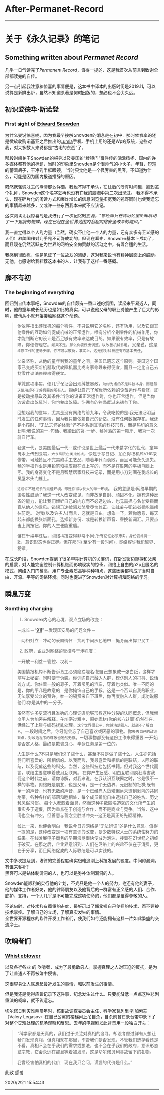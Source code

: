 # After-Permanet-Record

----------

# 关于《永久记录》的笔记
## Something written about ***Permanet Record***
几乎一口气读完了*Permanent Record*，值得一提的，这是我首次从前言到致谢全部都读完的自传。

另一点引起我注意和惊喜的事情便是，这本书中译本的出版时间是2019.11，可以说算是新鲜出炉，虽然不知道原著是何时出版的，想必也不会太久远。

## 初识爱德华·斯诺登
### First sight of [Edward Snowden](https://en.wikipedia.org/wiki/Edward_Snowden)
为什么要说惊喜呢，因为我最早接触Snowden的消息是在初中，那时候我拿的还是微软收购诺基亚之后推出的[Lumia](https://www.windowscentral.com/lumia)手机，手机上用的还是Wp的系统，这些对我，对大多数人来说都是“古老的东西”了。

那段时间关于Snowden的报导以及美国的“[棱镜门](https://en.wikipedia.org/wiki/PRISM_(surveillance_program))”事件传的沸沸扬扬，国内的许多媒体都有他的标题，当时的印象里Snowden是个很帅气的小伙子，年轻，短短的蓄着胡子，干净的半框眼镜。
当时只觉他是一个很厉害的黑客，不知道为什么，可能是因为国内报道措辞的原因。

既然我强调过去的事情那么详细，我也不得不承认，在往后的所有时间里，直到这个礼拜，Snowden这个名字就再也没有在我的脑海中第二次出现过。
我不得不承认，现在碎片化的阅读方式和爆炸增长的信息浏览量拓宽我的视野同时也使我遗忘的事情越来越多，又或许一些东西我本来就不应该记。

这次阅读让我惊喜的是我进行了一次记忆的溯源，“*曾经那只在我记忆里听闻扇动了一下翅膀的蝴蝶，现在已经在全世界范围内刮起网络安全改革的飓风。*”

我一直觉得以个人的力量（当然，确实不止他一个人的力量，还有众多有正义感的人们）和美国作对几乎是不可能成功的，但现在看来，Snowden基本上成功了，而且现在仍然活跃在为世界的网络安全做贡献的活动之中，有着合适的生活。

我感到很欣慰，像是见证了一位故友的凯旋，这对我来说也有精神层面上的鼓励。
无他，也感谢给我推荐这本书的人，让我有了这样一番感概。

## 靡不有初
### The beginning of everything

回归到自传本事吧，Snowden的自传颇有一番口述的氛围，读起来平易近人，同时，他的童年成长经历也是如此的真实，可以说他父母的职业对他产生了巨大的影响，使他从小就开始接触网络这个命题。

> 他依序指出游戏机的每个零件，不只说明它的名称，还有功用，以及它跟其他零件的互动如何促成机械的正常运作。唯有分析个别零件的机械作用，你才能判断它的设计是否足够有效率来达成目的。如果很有效率，只是有故障，你便修理它。`如果不是，那么你要做出调整，以改善机械作用`。父亲说，这是`维修工作的正确步骤，你不可以敷衍，事实上，这是你对科技应有的基本责任`。
> 
> 父亲坚称，从他的童年到我的童年之间，美国已遗忘这个原则。美国这个国家已变成买新机器取代故障机器比找专家修理来得便宜，而且一定比自己去找零件设法修理来得便宜。
> 
> 单凭这项事实，便几乎保证会出现科技暴政，`助纣为虐的不是科技本身，而是每天使用却不了解机器的所有人`。拒绝让自己了解你所依赖的设备运作与维修，即是被动接暴政及其条件:当你的设备正常运作时，你也正常运作，但是当你的设备出故障时，你也会出故障。你拥有的物品反过来拥有了你。
> 
> 回想起我的童年，尤其是没有网络的前九年，令我吃惊的是:我无法证明当时发生的任何事情，因为我只能依赖自己的记忆。没有任何数据存在。我还是小孩时，“无法忘怀的体验”还不是名副其实的科技形容，而是热切的意义比喻:我说的第一-句话、我踏出的第-一步、我掉落的第一颗牙、我第一次骑自行车。
> 
> 我这一代，是美国最后一代--或许也是世上最后一代未数字化的世代，童年尚未上传到云端，`大多局限在类比格式`，像是手写日记、拍立得相机和VHS录像带，可触摸且不完美的手工艺品，随着年代而衰败，而且可能永久遗失。我的学校作业是用铅笔和橡皮擦在纸上写的，而不是在联网的平板电脑上写。我的身高变化不是用智慧居家科技来记录，而是用小刀刻画在我成长的房屋木头门框上。
> 
>`这或许不是成长的最佳环境，却是你得以长大的唯一环境`。 
> 我的意思是:网络早期的匿名性鼓励了我这一代人改变成见，而非故步自封、顽固不化。拥有这种反省的能力，能让我们倾听自己的内心而不必选边站，也无需担心名誉受损而盲从他人的意见。错误迅速被惩处然后尽快修正，让社会与犯错者都能继续往前走。
> 对我(以及许多人)而言，这就是自由。想象一下，若你愿意，每天起床都能换张新面孔，选择新身份，或是转换新声音、替换新词汇。只要点击上网按钮，你的人生便能重启。
> 
> 但在千禧年过后，网络科技变得非常不同:所有`记忆必须忠实，身份要维持一致`，意识形态也得正确。但在那时( 至少有一段时间)，网络容许我们越界、犯错。

在成长阶段，Snowden提到了很多早期计算机的关键词，在卧室窗边窥探和父亲的启蒙，对人能完全控制计算机继而影响现实的惊奇，网络上自由的p2p且匿名的模式，网络入门门槛高，用户专业素质高等种种特点，这些因素都构成了当时自由、开源、平等的网络环境。同时也促进了Snowden对计算机和网络的学习。

## 瞬息万变
### Somthing changing


> 1. Snowden内心的心境、观点立场的改变：
> 
>－成长－“[911](https://en.wikipedia.org/wiki/September_11_attacks)”－发现国安局的问题文件－
>
> －两相对立－冲动的爱国情怀－找到中间灰色地带－挺身而出捍卫民主－
>
>
> 2. 政府，企业对网络的管控与干涉程度：
>
> －开放－利益－管控、权利－

> 美国情报机构不断告诉员工必须隐姓埋名:把自己想象成一张白纸，这样才能写上秘密，同时便于伪装。你训练自己融入人群，模仿别人的打扮、说话的方式。你住着一般的房子，开着常见的汽车，穿着也类似。唯一不同的是，你的平凡是故意的，是你掩饰自己的手段。这是一个否认自我的职业，无法享受公众的赞许，唯一的犒赏来自下班后，你再度融入人群，成功说服他们:你是其中的一分子。
> 
> 虽然有许多更流行且准确的心理词语能够形容这种分裂的认同概念，但我倾向用人为加密来解释。在加密过程中，原始素材(你的核心认同)仍然存在，但经过了上锁与编码扰乱处理。`这个世界很公平，你越清楚别人，就越不了解自己`，一段时间之后，你可能会忘了自己喜欢或厌恶的事物。你`失去自己的政治观点，对政治程序的尊敬也荡然无存`。一切事物都没有这份工作来得重要:一开始是否定人格，最终是欺骗良心，毕竟任务是第一位的。
> 
> 人生是什么?不只是我们说了些什么，甚至不只是做了些什么。人生亦包括我们所喜爱的、所相信的。以我而言，我最喜爱和相信的是联结，人际的联结，以及促成这些的科技。当然，这些科技也包括书籍。但对我这个世代而言，联结主要意味着使用互联网。
> 在你产生反感、明白互联网疯狂毒害我们这个时代之前，请你谅解，对我来说，在我认识互联网之时，它是很不一样的事物。网络既是朋友，也是父母，是一个无边界、无限制的社群;既有单一的声音，也有无数的声音，是一个已经有人垦殖但尚未遭到剥削的共同地带，各种各样的部落和睦相处，每个成员都能自由选择自己的姓名、历史和风俗习惯。
> 每个人都戴着面具，然而这种多数匿名造就的文化所产生的事实多于造假，因为重点在于创造与合作，而不是商业与竞争。当然，这中间也会有冲突，但善意与善念会胜过冲突--这正是真正的先驱精神。
> 
> 如此一来，你便会明白，我说今日的网络是“无法辨识”的是什么意思。值得一提的是，这种改变是一项有意识的改变，是少数特权人士的系统性努力的结果。在线发展电子商务的早期浪潮很快便成为泡沫，接着在21世纪之初终于破灭。在那之后，企业界意识到，人们在网络上的兴趣不仅在于消费，更在于分享，而且网络促成的人际联结是可以卖钱的。

文中多次提及到，法律的完善程度确实很难追刚上科技发展的速度。中间的漏洞，有谁来弥补?  
黑客可以是钻体制漏洞的人，也可以是弥补体制漏洞的人。  

Snowden能顺利的实行他的计划，不光只是他一个人的努力，他还有他的妻子，他的媒体工作者好友，他的律师朋友以及他背后的一群富有正义感的人们、合作、庇护、支持，一个人几乎是不可能完成这项使命的，他们都是值得尊敬的人。

不论何时，对技术抱有尊重的态度，最好可以了解掌握自己使用的技术，而不要被技术掌控。了解自己的立场，了解真实发生的事情。  
全世界开源程序的软件开发工作者们，使我们如今还能拥有这样一片如此繁盛的交流净土。  

## 吹哨者们
### [Whistleblower](https://en.wikipedia.org/wiki/Whistleblower)
以及各行各业 的 吹哨者，成为了最勇敢的人。掌握真理之人对压迫的反抗，是为了让普通人不再被暗中侵害。

这很容易让人联想起最近发生的事情，和以前发生的事情。 

但是我还是觉得应该记录下这件事，纪念发生过什么。只要能降低一点点这种悲剧重演的概率，就不该遗忘。


切尔诺贝利灾难两周年时，核事故调查委员会主任、科学家[瓦列里·列加索夫](https://en.wikipedia.org/wiki/Valery_Legasov)（Valery Legasov）在自己公寓的楼梯间上吊自杀，自杀前曾在录音带中录下了对整个灾难处理的现场观察和反思。去年的电视剧以此背景用一段独白开头：


> “科学家都是天真的，我们过于关注对真相的追寻，却没考虑过鲜有人想让我们发现真相，但真相就在那里，不管我们是否发现，不管我们选择看还是不看，真相不会在乎我们的需求或想法，也不会在乎我们的政府，意识形态或宗教，它会永远在那里等着被发现，这是切尔诺贝利事故留下的礼物。
>
>我曾经害怕真相的代价，现在我只会问，谎言的代价是什么。”

 此致
 感谢

2020/2/21 15:54:43 

----------


